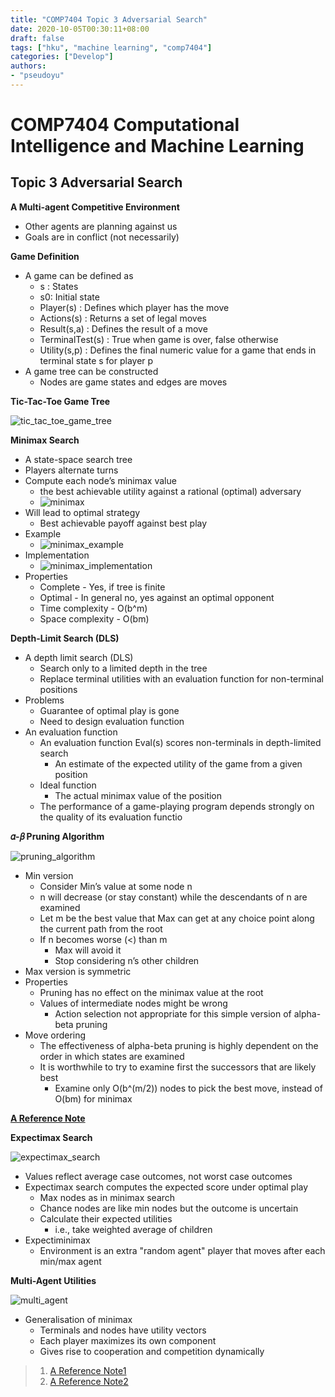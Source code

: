 ```yaml
---
title: "COMP7404 Topic 3 Adversarial Search"
date: 2020-10-05T00:30:11+08:00
draft: false
tags: ["hku", "machine learning", "comp7404"]
categories: ["Develop"]
authors:
- "pseudoyu"
---
```


# COMP7404 Computational Intelligence and Machine Learning

## Topic 3 Adversarial Search

**A Multi-agent Competitive Environment**
* Other agents are planning against us
* Goals are in conflict (not necessarily)

**Game Definition**
* A game can be defined as
  * s : States
  * s0: Initial state
  * Player(s) : Defines which player has the move
  * Actions(s) : Returns a set of legal moves
  * Result(s,a) : Defines the result of a move
  * TerminalTest(s) : True when game is over, false otherwise
  * Utility(s,p) : Defines the final numeric value for a game that ends in terminal state s for player p
* A game tree can be constructed
  * Nodes are game states and edges are moves

**Tic-Tac-Toe Game Tree**

![tic_tac_toe_game_tree](https://pseudoyu.oss-cn-hangzhou.aliyuncs.com/images/tic_tac_toe_game_tree.png)

**Minimax Search**
* A state-space search tree
* Players alternate turns
* Compute each node’s minimax value
  * the best achievable utility against a rational (optimal) adversary
  * ![minimax](https://pseudoyu.oss-cn-hangzhou.aliyuncs.com/images/minimax.png)
* Will lead to optimal strategy
  * Best achievable payoff against best play
* Example
  * ![minimax_example](https://pseudoyu.oss-cn-hangzhou.aliyuncs.com/images/minimax_example.png)
* Implementation
  * ![minimax_implementation](https://pseudoyu.oss-cn-hangzhou.aliyuncs.com/images/minimax_implementation.png)
* Properties
  * Complete - Yes, if tree is finite
  * Optimal - In general no, yes against an optimal opponent
  * Time complexity - O(b^m)
  * Space complexity - O(bm)

**Depth-Limit Search (DLS)**
* A depth limit search (DLS)
  * Search only to a limited depth in the tree
  * Replace terminal utilities with an evaluation function for non-terminal positions
* Problems
  * Guarantee of optimal play is gone
  * Need to design evaluation function
* An evaluation function
  * An evaluation function Eval(s) scores non-terminals in depth-limited search
    * An estimate of the expected utility of the game from a given position
  * Ideal function
    * The actual minimax value of the position
  * The performance of a game-playing program depends strongly on the quality of its evaluation functio

**𝛼-𝛽 Pruning Algorithm**

![pruning_algorithm](https://pseudoyu.oss-cn-hangzhou.aliyuncs.com/images/pruning_algorithm.png)

* Min version
  * Consider Min’s value at some node n
  * n will decrease (or stay constant) while the descendants of n are examined
  * Let m be the best value that Max can get at any choice point along the current path from the root
  * If n becomes worse (<) than m
    * Max will avoid it
    * Stop considering n’s other children
* Max version is symmetric
* Properties
  * Pruning has no effect on the minimax value at the root
  * Values of intermediate nodes might be wrong
    * Action selection not appropriate for this simple version of alpha-beta pruning
* Move ordering
  * The effectiveness of alpha-beta pruning is highly dependent on the order in which states are examined
  * It is worthwhile to try to examine first the successors that are likely best
    * Examine only O(b^(m/2)) nodes to pick the best move, instead of O(bm) for minimax

**[A Reference Note](https://kartikkukreja.wordpress.com/2014/06/29/alphabetasearch/)**

**Expectimax Search**

![expectimax_search](https://pseudoyu.oss-cn-hangzhou.aliyuncs.com/images/expectimax_search.png)

* Values reflect average case outcomes, not worst case outcomes
* Expectimax search computes the expected score under optimal play
  * Max nodes as in minimax search
  * Chance nodes are like min nodes but the outcome is uncertain
  * Calculate their expected utilities
    * i.e., take weighted average of children
* Expectiminimax
  * Environment is an extra "random agent" player that moves after each min/max agent

**Multi-Agent Utilities**

![multi_agent](https://pseudoyu.oss-cn-hangzhou.aliyuncs.com/images/multi_agent.png)

* Generalisation of minimax
  * Terminals and nodes have utility vectors
  * Each player maximizes its own component
  * Gives rise to cooperation and competition dynamically

>1. [A Reference Note1](https://zhuanlan.zhihu.com/p/46706438)
>2. [A Reference Note2](https://kartikkukreja.wordpress.com/2015/07/04/adversarial-search/)
